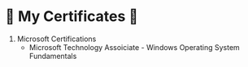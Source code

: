 # :scroll: My Certificates :scroll:

1. Microsoft Certifications
    * Microsoft Technology Assoiciate - Windows Operating System Fundamentals